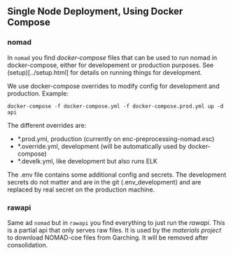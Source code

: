 ## Single Node Deployment, Using Docker Compose

### nomad

In `nomad` you find *docker-compose* files that can be used to run nomad in docker-compose,
either for developement or production purposes. See (setup)[../setup.html] for details
on running things for development.

We use docker-compose overrides to modify config for development and production. Example:
```
docker-compose -f docker-compose.yml -f docker-compose.prod.yml up -d api
```

The different overrides are:
- *.prod.yml, production (currently on enc-preprocessing-nomad.esc)
- *.override.yml, development (will be automatically used by docker-compose)
- *.develk.yml, like development but also runs ELK

The .env file contains some additional config and secrets. The development secrets do
not matter and are in the git (.env_development) and are replaced by real secret on
the production machine.

### rawapi

Same ad `nomad` but in `rawapi` you find everything to just run the *rawapi*. This is a
partial api that only serves raw files. It is used by the *materials project* to
download NOMAD-coe files from Garching. It will be removed after consolidation.